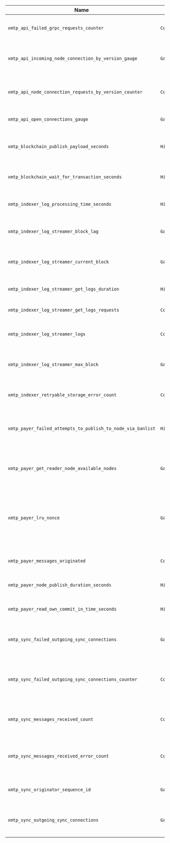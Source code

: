 | Name | Type | Description | File |
|------|------|-------------|------|
| `xmtp_api_failed_grpc_requests_counter` | `Counter` | Number of failed GRPC requests by code | `pkg/metrics/api.go` |
| `xmtp_api_incoming_node_connection_by_version_gauge` | `Gauge` | Number of incoming node connections by version | `pkg/metrics/api.go` |
| `xmtp_api_node_connection_requests_by_version_counter` | `Counter` | Number of incoming node connections by version | `pkg/metrics/api.go` |
| `xmtp_api_open_connections_gauge` | `Gauge` | Number of open API connections | `pkg/metrics/api.go` |
| `xmtp_blockchain_publish_payload_seconds` | `Histogram` | Time to publish a payload to the blockchain | `pkg/metrics/blockchain.go` |
| `xmtp_blockchain_wait_for_transaction_seconds` | `Histogram` | Time spent waiting for transaction receipt | `pkg/metrics/blockchain.go` |
| `xmtp_indexer_log_processing_time_seconds` | `Histogram` | Time to process a blockchain log | `pkg/metrics/indexer.go` |
| `xmtp_indexer_log_streamer_block_lag` | `Gauge` | Lag between current block and max block | `pkg/metrics/indexer.go` |
| `xmtp_indexer_log_streamer_current_block` | `Gauge` | Current block being processed by the log streamer | `pkg/metrics/indexer.go` |
| `xmtp_indexer_log_streamer_get_logs_duration` | `Histogram` | Duration of the get logs call | `pkg/metrics/indexer.go` |
| `xmtp_indexer_log_streamer_get_logs_requests` | `Counter` | Number of get logs requests | `pkg/metrics/indexer.go` |
| `xmtp_indexer_log_streamer_logs` | `Counter` | Number of logs found by the log streamer | `pkg/metrics/indexer.go` |
| `xmtp_indexer_log_streamer_max_block` | `Gauge` | Max block on the chain to be processed by the log streamer | `pkg/metrics/indexer.go` |
| `xmtp_indexer_retryable_storage_error_count` | `Counter` | Number of retryable storage errors | `pkg/metrics/indexer.go` |
| `xmtp_payer_failed_attempts_to_publish_to_node_via_banlist` | `Histogram` | Number of failed attempts to publish to a node via banlist | `pkg/metrics/payer.go` |
| `xmtp_payer_get_reader_node_available_nodes` | `Gauge` | Number of currently available nodes for reader selection | `pkg/metrics/payer.go` |
| `xmtp_payer_lru_nonce` | `Gauge` | Least recently used blockchain nonce of the payer (not guaranteed to be the highest nonce). | `pkg/metrics/payer.go` |
| `xmtp_payer_messages_originated` | `Counter` | Number of messages originated by the payer. | `pkg/metrics/payer.go` |
| `xmtp_payer_node_publish_duration_seconds` | `Histogram` | Duration of the node publish call | `pkg/metrics/payer.go` |
| `xmtp_payer_read_own_commit_in_time_seconds` | `Histogram` | Read your own commit duration in seconds | `pkg/metrics/payer.go` |
| `xmtp_sync_failed_outgoing_sync_connections` | `Gauge` | Gauge of current failed outgoing sync connections | `pkg/metrics/sync.go` |
| `xmtp_sync_failed_outgoing_sync_connections_counter` | `Counter` | Counter of total number of failed outgoing sync connection attempts | `pkg/metrics/sync.go` |
| `xmtp_sync_messages_received_count` | `Counter` | Count of messages received from the originator | `pkg/metrics/sync.go` |
| `xmtp_sync_messages_received_error_count` | `Counter` | Count of failed/errored messages received from the originator | `pkg/metrics/sync.go` |
| `xmtp_sync_originator_sequence_id` | `Gauge` | Last synced sequence id of the originator | `pkg/metrics/sync.go` |
| `xmtp_sync_outgoing_sync_connections` | `Gauge` | Gauge of open outgoing sync connections | `pkg/metrics/sync.go` |
